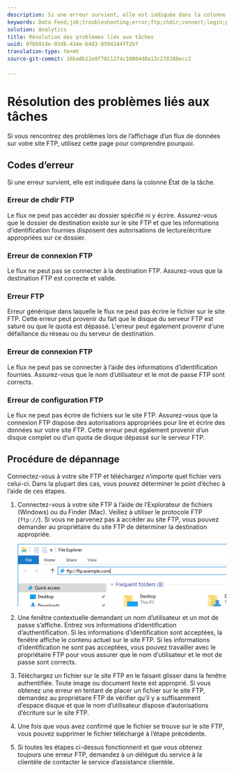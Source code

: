```yaml
---
description: Si une erreur survient, elle est indiquée dans la colonne État de la tâche.
keywords: Data Feed;job;troubleshooting;error;ftp;chdir;connect;login;put
solution: Analytics
title: Résolution des problèmes liés aux tâches
uuid: 8fbb914e-03db-434e-b4d3-8594144ff2b7
translation-type: tm+mt
source-git-commit: 16ba0b12e0f70112f4c10804d0a13c278388ecc2

---
```



# Résolution des problèmes liés aux tâches

Si vous rencontrez des problèmes lors de l’affichage d’un flux de données sur votre site FTP, utilisez cette page pour comprendre pourquoi.

## Codes d’erreur

Si une erreur survient, elle est indiquée dans la colonne État de la tâche.

### Erreur de chdir FTP

Le flux ne peut pas accéder au dossier spécifié ni y écrire. Assurez-vous que le dossier de destination existe sur le site FTP et que les informations d’identification fournies disposent des autorisations de lecture/écriture appropriées sur ce dossier.

### Erreur de connexion FTP

Le flux ne peut pas se connecter à la destination FTP. Assurez-vous que la destination FTP est correcte et valide.

### Erreur FTP

Erreur générique dans laquelle le flux ne peut pas écrire le fichier sur le site FTP. Cette erreur peut provenir du fait que le disque du serveur FTP est saturé ou que le quota est dépassé. L'erreur peut également provenir d'une défaillance du réseau ou du serveur de destination.

### Erreur de connexion FTP

Le flux ne peut pas se connecter à l’aide des informations d’identification fournies. Assurez-vous que le nom d’utilisateur et le mot de passe FTP sont corrects.

### Erreur de configuration FTP

Le flux ne peut pas écrire de fichiers sur le site FTP. Assurez-vous que la connexion FTP dispose des autorisations appropriées pour lire et écrire des données sur votre site FTP. Cette erreur peut également provenir d’un disque complet ou d’un quota de disque dépassé sur le serveur FTP.

## Procédure de dépannage

Connectez-vous à votre site FTP et téléchargez n’importe quel fichier vers celui-ci. Dans la plupart des cas, vous pouvez déterminer le point d’échec à l’aide de ces étapes.

1. Connectez-vous à votre site FTP à l’aide de l’Explorateur de fichiers (Windows) ou du Finder (Mac). Veillez à utiliser le protocole FTP (`ftp://`). Si vous ne parvenez pas à accéder au site FTP, vous pouvez demander au propriétaire du site FTP de déterminer la destination appropriée.

   ![Explorateur de fichiers](assets/file_explorer.png)

2. Une fenêtre contextuelle demandant un nom d’utilisateur et un mot de passe s’affiche. Entrez vos informations d’identification d’authentification. Si les informations d’identification sont acceptées, la fenêtre affiche le contenu actuel sur le site FTP. Si les informations d’identification ne sont pas acceptées, vous pouvez travailler avec le propriétaire FTP pour vous assurer que le nom d’utilisateur et le mot de passe sont corrects.
3. Téléchargez un fichier sur le site FTP en le faisant glisser dans la fenêtre authentifiée. Toute image ou document texte est approprié. Si vous obtenez une erreur en tentant de placer un fichier sur le site FTP, demandez au propriétaire FTP de vérifier qu’il y a suffisamment d’espace disque et que le nom d’utilisateur dispose d’autorisations d’écriture sur le site FTP.
4. Une fois que vous avez confirmé que le fichier se trouve sur le site FTP, vous pouvez supprimer le fichier téléchargé à l’étape précédente.
5. Si toutes les étapes ci-dessus fonctionnent et que vous obtenez toujours une erreur FTP, demandez à un délégué du service à la clientèle de contacter le service d’assistance clientèle.
